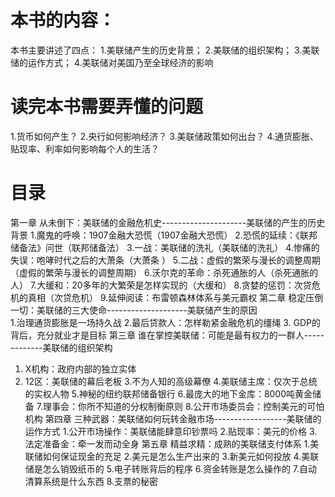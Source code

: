 # 本书的内容：
本书主要讲述了四点：
1.美联储产生的历史背景；
2.美联储的组织架构；
3.美联储的运作方式；
4.美联储对美国乃至全球经济的影响

# 读完本书需要弄懂的问题
1.货币如何产生？
2.央行如何影响经济？
3.美联储政策如何出台？
4.通货膨胀、贴现率、利率如何影响每个人的生活？

# 目录
第一章 从未倒下：美联储的金融危机史---------------------美联储的产生的历史背景
  1.魔鬼的呼唤：1907金融大恐慌（1907金融大恐慌）
  2.恐慌的延续：《联邦储备法》问世（联邦储备法）
  3.一战：美联储的洗礼（美联储的洗礼）
  4.惨痛的失误：咆哮时代之后的大萧条（大萧条 ）
  5.二战：虚假的繁荣与漫长的调整周期（虚假的繁荣与漫长的调整周期）
  6.沃尔克的革命：杀死通胀的人（杀死通胀的人）
  7.大缓和：20多年的大繁荣是怎样实现的（大缓和）
  8.贪婪的惩罚：次贷危机的真相（次贷危机）
  9.延伸阅读：布雷顿森林体系与美元霸权 
第二章 稳定压倒一切：美联储的三大使命--------------------美联储产生的原因    
  1.治理通货膨胀是一场持久战 
  2.最后贷款人：怎样勒紧金融危机的缰绳 
  3. GDP的背后，充分就业才是目标 
第三章 谁在掌控美联储：可能是最有权力的一群人-------------美联储的组织架构
  1. X机构：政府内部的独立实体 
  2. 12区：美联储的幕后老板 
  3.不为人知的高级幕僚 
  4.美联储主席：仅次于总统的实权人物 
  5.神秘的纽约联邦储备银行 
  6.最庞大的地下金库：8000吨黄金储备 
  7.理事会：你所不知道的分权制衡原则 
  8.公开市场委员会：控制美元的可怕机构 
第四章 三种武器：美联储如何玩转金融市场------------------美联储的运作方式
  1.公开市场操作：美联储能肆意印钞票吗
  2.贴现率：美元的价格 
  3.法定准备金：牵一发而动全身 
第五章 精益求精：成熟的美联储支付体系
  1.美联储如何保证现金的充足 
  2.美元是怎么生产出来的 
  3.新美元如何投放 
  4.美联储是怎么销毁纸币的 
  5.电子转账背后的程序 
  6.资金转账是怎么操作的 
  7.自动清算系统是什么东西 
  8.支票的秘密